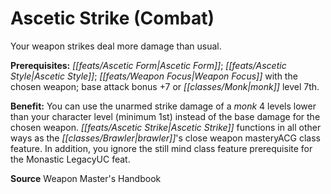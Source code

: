 ﻿---
cssclass: [feats]

---
# Ascetic Strike (Combat)

Your weapon strikes deal more damage than usual.

**Prerequisites:** _[[feats/Ascetic Form|Ascetic Form]]_; _[[feats/Ascetic Style|Ascetic Style]]_; _[[feats/Weapon Focus|Weapon Focus]]_ with the chosen weapon; base attack bonus +7 or _[[classes/Monk|monk]]_ level 7th.

**Benefit:** You can use the unarmed strike damage of a _monk_ 4 levels lower than your character level (minimum 1st) instead of the base damage for the chosen weapon. _[[feats/Ascetic Strike|Ascetic Strike]]_ functions in all other ways as the _[[classes/Brawler|brawler]]_'s close weapon masteryACG class feature. In addition, you ignore the still mind class feature prerequisite for the Monastic LegacyUC feat.

**Source** Weapon Master's Handbook